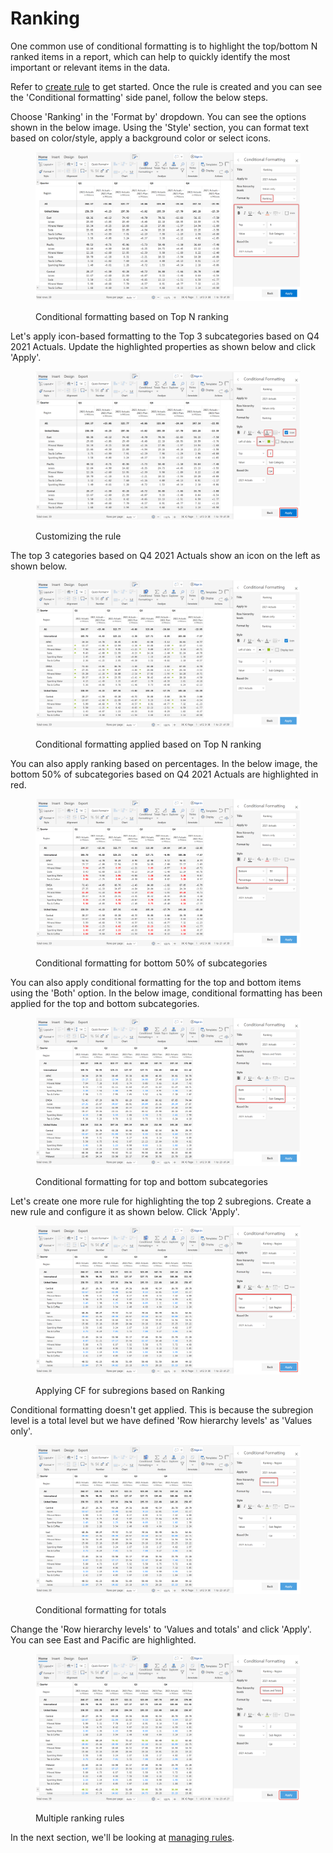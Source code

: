 # Ranking

One common use of conditional formatting is to highlight the top/bottom N ranked items in a report, which can help to quickly identify the most important or relevant items in the data.

Refer to [create rule](./) to get started. Once the rule is created and you can see the 'Conditional formatting' side panel, follow the below steps.

Choose 'Ranking' in the 'Format by' dropdown. You can see the options shown in the below image. Using the 'Style' section, you can format text based on color/style, apply a background color or select icons.&#x20;

<figure><img src="../../../.gitbook/assets/5.5.1 Ranking.png" alt=""><figcaption><p>Conditional formatting based on Top N ranking</p></figcaption></figure>

Let's apply icon-based formatting to the Top 3 subcategories based on Q4 2021 Actuals. Update the highlighted properties as shown below and click 'Apply'.

<figure><img src="../../../.gitbook/assets/5.5.2 Ranking.png" alt=""><figcaption><p>Customizing the rule</p></figcaption></figure>

The top 3 categories based on Q4 2021 Actuals show an icon on the left as shown below.

<figure><img src="../../../.gitbook/assets/5.5.3 Ranking.png" alt=""><figcaption><p>Conditional formatting applied based on Top N ranking </p></figcaption></figure>

You can also apply ranking based on percentages. In the below image, the bottom 50% of subcategories based on Q4 2021 Actuals are highlighted in red.

<figure><img src="../../../.gitbook/assets/5.5.6 Ranking.png" alt=""><figcaption><p>Conditional formatting for bottom 50% of subcategories</p></figcaption></figure>

You can also apply conditional formatting for the top and bottom items using the 'Both' option. In the below image, conditional formatting has been applied for the top and bottom subcategories.

<figure><img src="../../../.gitbook/assets/5.5.5 Ranking.png" alt=""><figcaption><p>Conditional formatting for top and bottom subcategories</p></figcaption></figure>

Let's create one more rule for highlighting the top 2 subregions. Create a new rule and configure it as shown below. Click 'Apply'.

<figure><img src="../../../.gitbook/assets/5.5.7 Ranking.png" alt=""><figcaption><p>Applying CF for subregions based on Ranking</p></figcaption></figure>

Conditional formatting doesn't get applied. This is because the subregion level is a total level but we have defined 'Row hierarchy levels' as 'Values only'.

<figure><img src="../../../.gitbook/assets/5.5.8 Ranking.png" alt=""><figcaption><p>Conditional formatting for totals</p></figcaption></figure>

Change the 'Row hierarchy levels' to 'Values and totals' and click 'Apply'. You can see East and Pacific are highlighted.

<figure><img src="../../../.gitbook/assets/5.5.9 Ranking.png" alt=""><figcaption><p>Multiple ranking rules </p></figcaption></figure>

In the next section, we'll be looking at [managing rules](../manage-rules.md).

